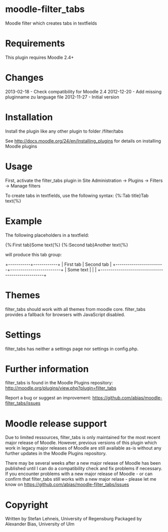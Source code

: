 moodle-filter_tabs
===================
Moodle filter which creates tabs in textfields


Requirements
============
This plugin requires Moodle 2.4+


Changes
=======
2013-02-18 - Check compatibility for Moodle 2.4
2012-12-20 - Add missing pluginname zu language file
2012-11-27 - Initial version


Installation
============
Install the plugin like any other plugin to folder
/filter/tabs

See http://docs.moodle.org/24/en/Installing_plugins for details on installing Moodle plugins


Usage
=====
First, activate the filter_tabs plugin in Site Administration -> Plugins -> Filters -> Manage filters

To create tabs in textfields, use the following syntax:
{%:Tab title}Tab text{%}


Example
=======
The following placeholders in a textfield:

{%:First tab}Some text{%}
{%:Second tab}Another text{%}

will produce this tab group:

+-----------+------------+
| First tab | Second tab |
+------------------------+-------------------------+
| Some text                                        |
|                                                  |
+--------------------------------------------------+


Themes
======
filter_tabs should work with all themes from moodle core.
filter_tabs provides a fallback for browsers with JavaScript disabled.


Settings
========
filter_tabs has neither a settings page nor settings in config.php.


Further information
===================
filter_tabs is found in the Moodle Plugins repository: http://moodle.org/plugins/view.php?plugin=filter_tabs

Report a bug or suggest an improvement: https://github.com/abias/moodle-filter_tabs/issues


Moodle release support
======================
Due to limited ressources, filter_tabs is only maintained for the most recent major release of Moodle. However, previous versions of this plugin which work in legacy major releases of Moodle are still available as-is without any further updates in the Moodle Plugins repository.

There may be several weeks after a new major release of Moodle has been published until I can do a compatibility check and fix problems if necessary. If you encounter problems with a new major release of Moodle - or can confirm that filter_tabs still works with a new major relase - please let me know on https://github.com/abias/moodle-filter_tabs/issues


Copyright
=========
Written by Stefan Lehneis, University of Regensburg
Packaged by Alexander Bias, University of Ulm